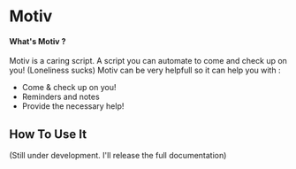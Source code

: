 # Motiv 
####  What's Motiv ? 
Motiv is a caring script. A script you can automate to come and check up on you! (Loneliness sucks) 
Motiv can be very helpfull so it can help you with : 

* Come & check up on you! 
* Reminders and notes 
* Provide the necessary help! 


## How To Use It
(Still under development. I'll release the full documentation) 

